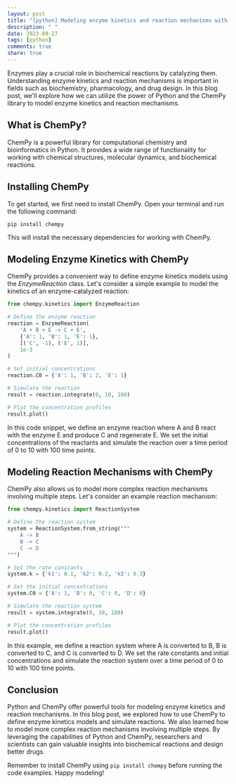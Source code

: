 ```yaml
---
layout: post
title: "[python] Modeling enzyme kinetics and reaction mechanisms with Python ChemPy"
description: " "
date: 2023-09-27
tags: [python]
comments: true
share: true
---
```


Enzymes play a crucial role in biochemical reactions by catalyzing them. Understanding enzyme kinetics and reaction mechanisms is important in fields such as biochemistry, pharmacology, and drug design. In this blog post, we'll explore how we can utilize the power of Python and the ChemPy library to model enzyme kinetics and reaction mechanisms.

## What is ChemPy?

ChemPy is a powerful library for computational chemistry and bioinformatics in Python. It provides a wide range of functionality for working with chemical structures, molecular dynamics, and biochemical reactions.

## Installing ChemPy

To get started, we first need to install ChemPy. Open your terminal and run the following command:

```
pip install chempy
```

This will install the necessary dependencies for working with ChemPy.

## Modeling Enzyme Kinetics with ChemPy

ChemPy provides a convenient way to define enzyme kinetics models using the *EnzymeReaction* class. Let's consider a simple example to model the kinetics of an enzyme-catalyzed reaction:

```python
from chempy.kinetics import EnzymeReaction

# Define the enzyme reaction
reaction = EnzymeReaction(
    'A + B + E -> C + E',
    {'A': 1, 'B': 1, 'E': 1},
    [('C', -1), ('E', 1)],
    1e-3
)

# Set initial concentrations
reaction.C0 = {'A': 1, 'B': 2, 'E': 1}

# Simulate the reaction
result = reaction.integrate(0, 10, 100)

# Plot the concentration profiles
result.plot()
```

In this code snippet, we define an enzyme reaction where A and B react with the enzyme E and produce C and regenerate E. We set the initial concentrations of the reactants and simulate the reaction over a time period of 0 to 10 with 100 time points.

## Modeling Reaction Mechanisms with ChemPy

ChemPy also allows us to model more complex reaction mechanisms involving multiple steps. Let's consider an example reaction mechanism:

```python
from chempy.kinetics import ReactionSystem

# Define the reaction system
system = ReactionSystem.from_string("""
    A -> B
    B -> C
    C -> D
""")

# Set the rate constants
system.k = {'k1': 0.1, 'k2': 0.2, 'k3': 0.3}

# Set the initial concentrations
system.C0 = {'A': 1, 'B': 0, 'C': 0, 'D': 0}

# Simulate the reaction system
result = system.integrate(0, 10, 100)

# Plot the concentration profiles
result.plot()
```

In this example, we define a reaction system where A is converted to B, B is converted to C, and C is converted to D. We set the rate constants and initial concentrations and simulate the reaction system over a time period of 0 to 10 with 100 time points.

## Conclusion

Python and ChemPy offer powerful tools for modeling enzyme kinetics and reaction mechanisms. In this blog post, we explored how to use ChemPy to define enzyme kinetics models and simulate reactions. We also learned how to model more complex reaction mechanisms involving multiple steps. By leveraging the capabilities of Python and ChemPy, researchers and scientists can gain valuable insights into biochemical reactions and design better drugs.

Remember to install ChemPy using `pip install chempy` before running the code examples. Happy modeling!